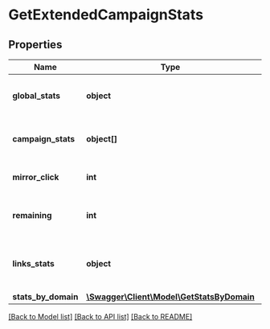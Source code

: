 # GetExtendedCampaignStats

## Properties
Name | Type | Description | Notes
------------ | ------------- | ------------- | -------------
**global_stats** | **object** | Overall statistics of the campaign | 
**campaign_stats** | **object[]** | List-wise statistics of the campaign. | 
**mirror_click** | **int** | Number of clicks on mirror link | 
**remaining** | **int** | Number of remaning emails to send | 
**links_stats** | **object** | Statistics about the number of clicks for the links | 
**stats_by_domain** | [**\Swagger\Client\Model\GetStatsByDomain**](GetStatsByDomain.md) |  | 

[[Back to Model list]](../README.md#documentation-for-models) [[Back to API list]](../README.md#documentation-for-api-endpoints) [[Back to README]](../README.md)


